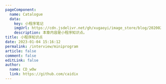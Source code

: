 ```yaml
---
pageComponent:
  name: Catalogue
  data:
    key: 小程序笔记
    imgUrl: https://cdn.jsdelivr.net/gh/xugaoyi/image_store/blog/20200204143633.png
    description: 本章内容是小程序知识点。
title: 小程序知识点
date: 2023-01-04 15:16:12
permalink: /interview/miniprogram
article: false
comment: false
editLink: false
author:
  name: CD_wOw
  link: https://github.com/caidix
---
```

